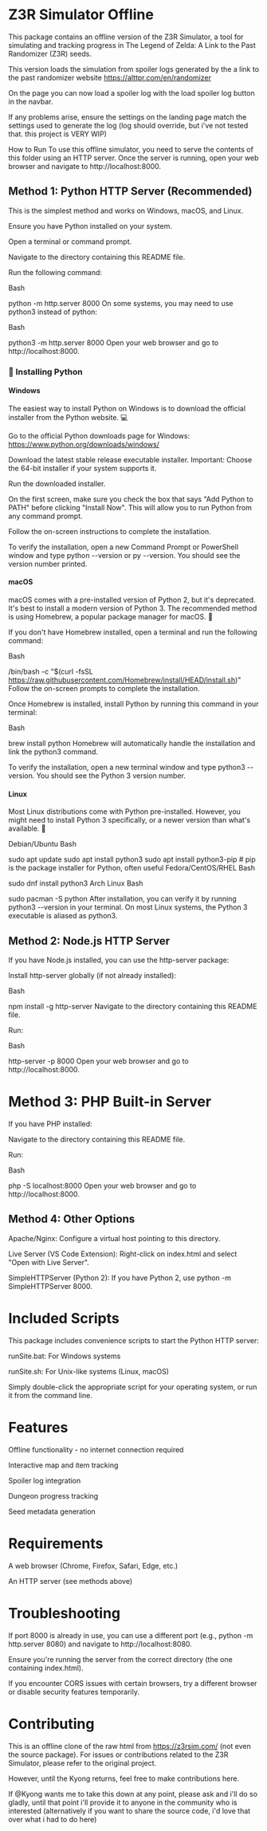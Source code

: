 # Z3R Simulator Offline

This package contains an offline version of the Z3R Simulator, a tool for simulating and tracking progress in The Legend of Zelda: A Link to the Past Randomizer (Z3R) seeds.

This version loads the simulation from spoiler logs generated by the a link to the past randomizer website https://alttpr.com/en/randomizer

On the page you can now load a spoiler log with the load spoiler log button in the navbar.

If any problems arise, ensure the settings on the landing page match the settings used to generate the log (log should override, but i've not tested that. this project is VERY WIP)

How to Run
To use this offline simulator, you need to serve the contents of this folder using an HTTP server. Once the server is running, open your web browser and navigate to http://localhost:8000.


## Method 1: Python HTTP Server (Recommended)
This is the simplest method and works on Windows, macOS, and Linux.

Ensure you have Python installed on your system.

Open a terminal or command prompt.

Navigate to the directory containing this README file.

Run the following command:

Bash

python -m http.server 8000
On some systems, you may need to use python3 instead of python:

Bash

python3 -m http.server 8000
Open your web browser and go to http://localhost:8000.

### 🐍 Installing Python
#### Windows
The easiest way to install Python on Windows is to download the official installer from the Python website. 💻

Go to the official Python downloads page for Windows: https://www.python.org/downloads/windows/

Download the latest stable release executable installer. Important: Choose the 64-bit installer if your system supports it.

Run the downloaded installer.

On the first screen, make sure you check the box that says "Add Python to PATH" before clicking "Install Now". This will allow you to run Python from any command prompt.

Follow the on-screen instructions to complete the installation.

To verify the installation, open a new Command Prompt or PowerShell window and type python --version or py --version. You should see the version number printed.

#### macOS
macOS comes with a pre-installed version of Python 2, but it's deprecated. It's best to install a modern version of Python 3. The recommended method is using Homebrew, a popular package manager for macOS. 🍺

If you don't have Homebrew installed, open a terminal and run the following command:

Bash

/bin/bash -c "$(curl -fsSL https://raw.githubusercontent.com/Homebrew/install/HEAD/install.sh)"
Follow the on-screen prompts to complete the installation.

Once Homebrew is installed, install Python by running this command in your terminal:

Bash

brew install python
Homebrew will automatically handle the installation and link the python3 command.

To verify the installation, open a new terminal window and type python3 --version. You should see the Python 3 version number.

#### Linux
Most Linux distributions come with Python pre-installed. However, you might need to install Python 3 specifically, or a newer version than what's available. 🐧

Debian/Ubuntu
Bash

sudo apt update
sudo apt install python3
sudo apt install python3-pip  # pip is the package installer for Python, often useful
Fedora/CentOS/RHEL
Bash

sudo dnf install python3
Arch Linux
Bash

sudo pacman -S python
After installation, you can verify it by running python3 --version in your terminal. On most Linux systems, the Python 3 executable is aliased as python3.

## Method 2: Node.js HTTP Server
If you have Node.js installed, you can use the http-server package:

Install http-server globally (if not already installed):

Bash

npm install -g http-server
Navigate to the directory containing this README file.

Run:

Bash

http-server -p 8000
Open your web browser and go to http://localhost:8000.

# Method 3: PHP Built-in Server
If you have PHP installed:

Navigate to the directory containing this README file.

Run:

Bash

php -S localhost:8000
Open your web browser and go to http://localhost:8000.

## Method 4: Other Options
Apache/Nginx: Configure a virtual host pointing to this directory.

Live Server (VS Code Extension): Right-click on index.html and select "Open with Live Server".

SimpleHTTPServer (Python 2): If you have Python 2, use python -m SimpleHTTPServer 8000.

# Included Scripts
This package includes convenience scripts to start the Python HTTP server:

runSite.bat: For Windows systems

runSite.sh: For Unix-like systems (Linux, macOS)

Simply double-click the appropriate script for your operating system, or run it from the command line.

# Features
Offline functionality - no internet connection required

Interactive map and item tracking

Spoiler log integration

Dungeon progress tracking

Seed metadata generation

# Requirements
A web browser (Chrome, Firefox, Safari, Edge, etc.)

An HTTP server (see methods above)

# Troubleshooting
If port 8000 is already in use, you can use a different port (e.g., python -m http.server 8080) and navigate to http://localhost:8080.

Ensure you're running the server from the correct directory (the one containing index.html).

If you encounter CORS issues with certain browsers, try a different browser or disable security features temporarily.

# Contributing
This is an offline clone of the raw html from https://z3rsim.com/ (not even the source package). For issues or contributions related to the Z3R Simulator, please refer to the original project. 

However, until the Kyong returns, feel free to make contributions here.

If @Kyong wants me to take this down at any point, please ask and i'll do so gladly, until that point i'll provide it to anyone in the community who is interested
(alternatively if you want to share the source code, i'd love that over what i had to do here)
